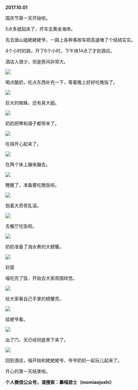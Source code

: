 
          
            
**2017.10.01**

国庆节第一天开始啦。

5点多就起床了，开车去黄金海岸。

先去唐山姐姥姥姥爷，一路上各种事故车把高速堵了个结结实实。

4个小时的路，开了6个小时，下午快14点了才到酒店。

酒店人很少，但是房间非常大。




![](//upload-images.jianshu.io/upload_images/51001-6b57e4ec6bf31a63.jpg)




喝点酸奶，吃点东西补充一下，等着晚上好好吃晚饭了。




![](//upload-images.jianshu.io/upload_images/51001-451f49b5e3f8bdaf.jpg)




巨大的蜘蛛，还有臭大姐。




![](//upload-images.jianshu.io/upload_images/51001-61906c4267c63081.jpg)




奶奶把琴和谱子都带来了。




![](//upload-images.jianshu.io/upload_images/51001-61dea0941dad36c8.jpg)




吃得开心起来了。




![](//upload-images.jianshu.io/upload_images/51001-e91baecac4ca808b.jpg)




在两个床上蹦来蹦去。




![](//upload-images.jianshu.io/upload_images/51001-dd04c2fc64d4d7c2.jpg)




睡醒了，准备要吃晚饭啦。




![](//upload-images.jianshu.io/upload_images/51001-f9eb01c1c6d20657.jpg)




抱着大奇奇乱滚。




![](//upload-images.jianshu.io/upload_images/51001-525755352d07094f.jpg)




去餐厅吃饭啦。




![](//upload-images.jianshu.io/upload_images/51001-efde685d2071740b.jpg)




奶奶准备了海水煮的大螃蟹。




![](//upload-images.jianshu.io/upload_images/51001-61465dab4678a8f5.jpg)

封面


喵吃完了饭，开始去大家周围转悠。




![](//upload-images.jianshu.io/upload_images/51001-261813f15b1f7deb.jpg)




给大家看自己手里的螃蟹壳。




![](//upload-images.jianshu.io/upload_images/51001-74aadb00cf230dba.jpg)




给姥爷看。




![](//upload-images.jianshu.io/upload_images/51001-27ad7b30954db548.jpg)




出了门，天已经彻底黑下来了。




![](//upload-images.jianshu.io/upload_images/51001-8eba515f51b1179b.jpg)




回到酒店，喵开始和姥姥姥爷、爷爷奶奶一起玩儿起来了。

开心的第一天结束啦。


**个人微信公众号，请搜索：摹喵居士（momiaojushi）**

          
        